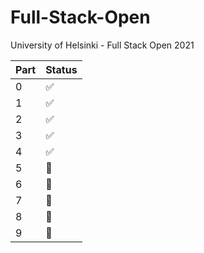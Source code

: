 # Full-Stack-Open
University of Helsinki - Full Stack Open 2021

| Part | Status |
|------|--------|
| 0    | ✅      |
| 1    | ✅      |
| 2    | ✅      |
| 3    | ✅      |
| 4    | ✅      |
| 5    | 🚫      |
| 6    | 🚫      |
| 7    | 🚫      |
| 8    | 🚫      |
| 9    | 🚫      |
